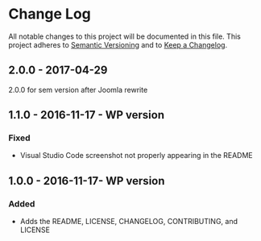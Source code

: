 # Change Log

All notable changes to this project will be documented in this file.
This project adheres to [Semantic Versioning](http://semver.org/) and to
[Keep a Changelog](http://keepachangelog.com).

## 2.0.0 - 2017-04-29

2.0.0 for sem version after Joomla rewrite

## 1.1.0 - 2016-11-17 - WP version

### Fixed

- Visual Studio Code screenshot not properly appearing in the README

## 1.0.0 - 2016-11-17- WP version

### Added

- Adds the README, LICENSE, CHANGELOG, CONTRIBUTING, and LICENSE
